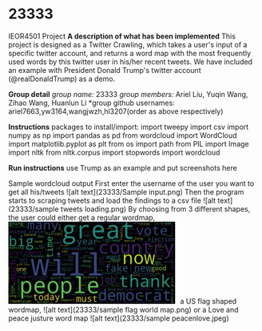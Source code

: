 # 23333
IEOR4501 Project
**A description of what has been implemented**
This project is designed as a Twitter Crawling, which takes a user's input of a specific twitter account, and returns a word map with the most frequently used words by this twitter user in his/her recent tweets.
We have included an example with President Donald Trump's twitter account (@realDonaldTrump) as a demo.


**Group detail**
*group name:* 23333
*group members:* Ariel Liu, Yuqin Wang, Zihao Wang, Huanlun Li
*group github usernames: ariel7663,yw3164,wangjwzh,hl3207(order as above respectively)

**Instructions**
packages to install/import:
import tweepy
import csv
import numpy as np
import pandas as pd
from wordcloud import WordCloud
import matplotlib.pyplot as plt
from os import path
from PIL import Image
import nltk
from nltk.corpus import stopwords
import wordcloud

**Run instructions**
use Trump as an example and put screenshots here

Sample wordcloud output
First enter the username of the user you want to get all his/tweets
![alt text](23333/Sample input.png)
Then the program starts to scraping tweets and load the findings to a csv file
![alt text](23333/sample tweets loading.png)
By choosing from 3 different shapes, the user could either get a regular wordmap,
![alt text](https://github.com/ariel7663/23333/blob/master/sample%20wordcloud.jpeg)
a US flag shaped wordmap,
![alt text](23333/sample flag world map.png)
or a Love and peace justure word map
![alt text](23333/sample peacenlove.jpeg)


      